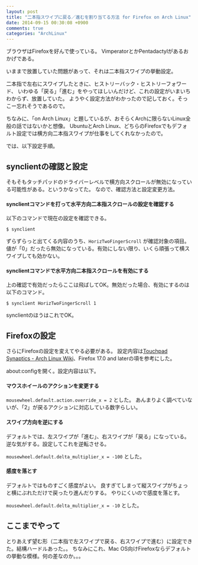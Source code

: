 ```yaml
---
layout: post
title: "二本指スワイプに戻る／進むを割り当てる方法 for Firefox on Arch Linux"
date: 2014-09-15 00:30:08 +0900
comments: true
categories: "ArchLinux"
---
```


ブラウザはFirefoxを好んで使っている。
VimperatorとかPentadactylがあるおかげである。

いままで放置していた問題があって、それは二本指スワイプの挙動設定。

二本指で左右にスワイプしたときに、ヒストリーバック・ヒストリーフォワード、
いわゆる「戻る」「進む」をやってほしいんだけど、これの設定がいまいちわからず、放置していた。
ようやく設定方法がわかったので記しておく。そっこー忘れそうであるので。

ちなみに、「on Arch Linux」と題しているが、おそらくArchに限らないLinux全般の話ではないかと想像。
UbuntuとArch Linux、どちらのFirefoxでもデフォルト設定では横方向二本指スワイプが仕事をしてくれなかったので。

では、以下設定手順。

## synclientの確認と設定

そもそもタッチパッドのドライバーレベルで横方向スクロールが無効になっている可能性がある。というかなってた。
なので、確認方法と設定変更方法。

#### synclientコマンドを打って水平方向二本指スクロールの設定を確認する

以下のコマンドで現在の設定を確認できる。

`$ synclient`

ずらずらっと出てくる内容のうち、`HorizTwoFingerScroll` が確認対象の項目。
値が「0」だったら無効になっている。有効にしない限り、いくら頑張って横スワイプしても効かない。

#### synclientコマンドで水平方向二本指スクロールを有効にする

上の確認で有効だったらここは飛ばしてOK。無効だった場合、有効にするのは以下のコマンド。

`$ synclient HorizTwoFingerScroll 1`

synclientのほうはこれでOK。

## Firefoxの設定

さらにFirefoxの設定を変えてやる必要がある。
設定内容は[Touchpad Synaptics - Arch Linux Wiki](https://wiki.archlinux.org/index.php/Touchpad_Synaptics)、Firefox 17.0 and laterの項を参考にした。

about:configを開く。設定内容は以下。

#### マウスホイールのアクションを変更する

`mousewheel.default.action.override_x = 2` とした。
あんまりよく調べていないが、「2」が戻るアクションに対応している数字らしい。

#### スワイプ方向を逆にする

デフォルトでは、左スワイプが「進む」、右スワイプが「戻る」になっている。
逆な気がする。設定してこれを逆転させる。

`mousewheel.default.delta_multiplier_x = -100` とした。

#### 感度を落とす

デフォルトではものすごく感度がよい。
良すぎてしまって縦スワイプがちょっと横にぶれただけで戻ったり進んだりする。
やりにくいので感度を落とす。

`mousewheel.default.delta_multiplier_x = -10` とした。

## ここまでやって

とりあえず望む形（二本指で左スワイプで戻る、右スワイプで進む）に設定できた。結構ハードルあった。。
ちなみにこれ、Mac OS向けFirefoxならデフォルトの挙動な模様。何の差なのか。。。

